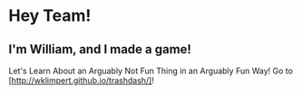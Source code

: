# Hey Team!
## I'm William, and I made a game!
Let's Learn About an Arguably Not Fun Thing in an Arguably Fun Way! Go to [http://wklimpert.github.io/trashdash/]!
